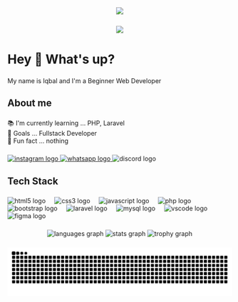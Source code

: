 <div align="center">
  <img height="400" src="https://media1.giphy.com/media/v1.Y2lkPTc5MGI3NjExYXRkOWF0cXJkenliZmY5YmM2dTZyYzdhM3lmajFveGUwcWp1am13ayZlcD12MV9pbnRlcm5hbF9naWZfYnlfaWQmY3Q9Zw/wqD027ItODP5S/giphy.gif"  />
</div>

###

<div align="center">
  <img src="https://profile-counter.glitch.me/mmmiqbalxi/count.svg?"  />
</div>

###

<h1 align="left">Hey 👋 What's up?</h1>

###

<p align="left">My name is Iqbal and I'm a Beginner Web Developer</p>

###

<h2 align="left">About me</h2>

###

<p align="left">📚 I'm currently learning ... PHP, Laravel<br>🎯 Goals ... Fullstack Developer<br>🎲 Fun fact ... nothing</p>

###

<div align="left">
  <a href="https://instagram.com/iqbalm11_" target="_blank">
    <img src="https://raw.githubusercontent.com/maurodesouza/profile-readme-generator/master/src/assets/icons/social/instagram/default.svg" width="52" height="40" alt="instagram logo"  />
  </a>
  <a href="https://wa.me/6283103208436" target="_blank">
    <img src="https://raw.githubusercontent.com/maurodesouza/profile-readme-generator/master/src/assets/icons/social/whatsapp/default.svg" width="52" height="40" alt="whatsapp logo"  />
  </a>
  <img src="https://raw.githubusercontent.com/maurodesouza/profile-readme-generator/master/src/assets/icons/social/discord/default.svg" width="52" height="40" alt="discord logo"  />
</div>

###

<h2 align="left">Tech Stack</h2>

###

<div align="left">
  <img src="https://cdn.jsdelivr.net/gh/devicons/devicon/icons/html5/html5-plain-wordmark.svg" height="40" alt="html5 logo"  />
  <img width="12" />
  <img src="https://cdn.jsdelivr.net/gh/devicons/devicon/icons/css3/css3-plain-wordmark.svg" height="40" alt="css3 logo"  />
  <img width="12" />
  <img src="https://cdn.jsdelivr.net/gh/devicons/devicon/icons/javascript/javascript-plain.svg" height="40" alt="javascript logo"  />
  <img width="12" />
  <img src="https://cdn.jsdelivr.net/gh/devicons/devicon/icons/php/php-original.svg" height="40" alt="php logo"  />
  <img width="12" />
  <img src="https://cdn.jsdelivr.net/gh/devicons/devicon/icons/bootstrap/bootstrap-original-wordmark.svg" height="40" alt="bootstrap logo"  />
  <img width="12" />
  <img src="https://cdn.jsdelivr.net/gh/devicons/devicon/icons/laravel/laravel-original-wordmark.svg" height="40" alt="laravel logo"  />
  <img width="12" />
  <img src="https://cdn.jsdelivr.net/gh/devicons/devicon/icons/mysql/mysql-original-wordmark.svg" height="40" alt="mysql logo"  />
  <img width="12" />
  <img src="https://cdn.jsdelivr.net/gh/devicons/devicon/icons/vscode/vscode-original.svg" height="40" alt="vscode logo"  />
  <img width="12" />
  <img src="https://cdn.jsdelivr.net/gh/devicons/devicon/icons/figma/figma-original.svg" height="40" alt="figma logo"  />
</div>

###

<div align="center">
  <img src="https://github-readme-stats.vercel.app/api/top-langs?username=mmmiqbalxi&locale=en&hide_title=false&layout=compact&card_width=320&langs_count=5&theme=github_dark&hide_border=false&order=2" height="150" alt="languages graph"  />
  <img src="https://github-readme-stats.vercel.app/api?username=mmmiqbalxi&hide_title=false&hide_rank=false&show_icons=true&include_all_commits=true&count_private=true&disable_animations=false&theme=github_dark&locale=en&hide_border=false&order=1" height="150" alt="stats graph"  />
  <img src="https://github-profile-trophy.vercel.app?username=mmmiqbalxi&theme=darkhub&column=-1&row=1&margin-w=8&margin-h=8&no-bg=false&no-frame=false&order=4" height="150" alt="trophy graph"  />
</div>

###

<img src="https://raw.githubusercontent.com/mmmiqbalxi/mmmiqbalxi/output/snake.svg" alt="Snake animation" />

###